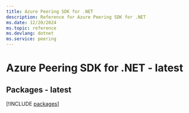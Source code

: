 ```yaml
---
title: Azure Peering SDK for .NET
description: Reference for Azure Peering SDK for .NET
ms.date: 12/20/2024
ms.topic: reference
ms.devlang: dotnet
ms.service: peering
---
```

# Azure Peering SDK for .NET - latest
## Packages - latest
[!INCLUDE [packages](peering-index.md)]